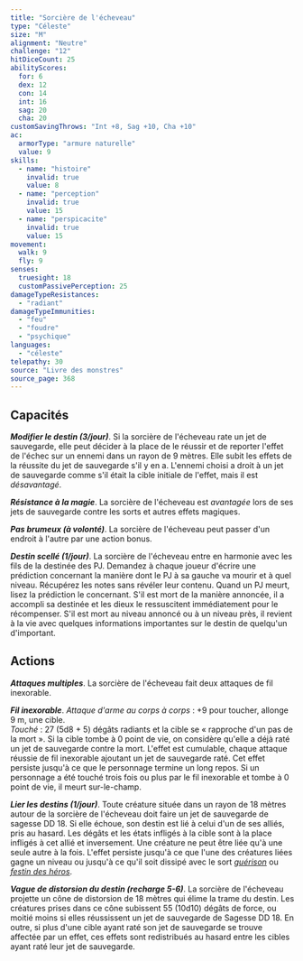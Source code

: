 ```yaml
---
title: "Sorcière de l'écheveau"
type: "Céleste"
size: "M"
alignment: "Neutre"
challenge: "12"
hitDiceCount: 25
abilityScores:
  for: 6
  dex: 12
  con: 14
  int: 16
  sag: 20
  cha: 20
customSavingThrows: "Int +8, Sag +10, Cha +10"
ac:
  armorType: "armure naturelle"
  value: 9
skills:
  - name: "histoire"
    invalid: true
    value: 8
  - name: "perception"
    invalid: true
    value: 15
  - name: "perspicacite"
    invalid: true
    value: 15
movement:
  walk: 9
  fly: 9
senses:
  truesight: 18
  customPassivePerception: 25
damageTypeResistances:
  - "radiant"
damageTypeImmunities:
  - "feu"
  - "foudre"
  - "psychique"
languages:
  - "céleste"
telepathy: 30
source: "Livre des monstres"
source_page: 368
---
```

## Capacités
_**Modifier le destin (3/jour)**_. Si la sorcière de l'écheveau rate un jet de sauvegarde, elle peut décider à la place de le réussir et de reporter l'effet de l'échec sur un ennemi dans un rayon de 9 mètres. Elle subit les effets de la réussite du jet de sauvegarde s'il y en a. L'ennemi choisi a droit à un jet de sauvegarde comme s'il était la cible initiale de l'effet, mais il est _désavantagé_.

_**Résistance à la magie**_. La sorcière de l'écheveau est _avantagée_ lors de ses jets de sauvegarde contre les sorts et autres effets magiques.

_**Pas brumeux (à volonté)**_. La sorcière de l'écheveau peut passer d'un endroit à l'autre par une action bonus.

_**Destin scellé (1/jour)**_. La sorcière de l'écheveau entre en harmonie avec les fils de la destinée des PJ. Demandez à chaque joueur d'écrire une prédiction concernant la manière dont le PJ à sa gauche va mourir et à quel niveau. Récupérez les notes sans révéler leur contenu. Quand un PJ meurt, lisez la prédiction le concernant. S'il est mort de la manière annoncée, il a accompli sa destinée et les dieux le ressuscitent immédiatement pour le récompenser. S'il est mort au niveau annoncé ou à un niveau près, il revient à la vie avec quelques informations importantes sur le destin de quelqu'un d'important.

## Actions
_**Attaques multiples**_. La sorcière de l'écheveau fait deux attaques de fil inexorable.

_**Fil inexorable**_. _Attaque d'arme au corps à corps_ : +9 pour toucher, allonge 9 m, une cible.  
_Touché_ : 27 (5d8 + 5) dégâts radiants et la cible se « rapproche d'un pas de la mort ». Si la cible tombe à 0 point de vie, on considère qu'elle a déjà raté un jet de sauvegarde contre la mort. L'effet est cumulable, chaque attaque réussie de fil inexorable ajoutant un jet de sauvegarde raté. Cet effet persiste jusqu'à ce que le personnage termine un long repos. Si un personnage a été touché trois fois ou plus par le fil inexorable et tombe à 0 point de vie, il meurt sur-le-champ.

_**Lier les destins (1/jour)**_. Toute créature située dans un rayon de 18 mètres autour de la sorcière de l'écheveau doit faire un jet de sauvegarde de sagesse DD 18. Si elle échoue, son destin est lié à celui d'un de ses alliés, pris au hasard. Les dégâts et les états infligés à la cible sont à la place infligés à cet allié et inversement. Une créature ne peut être liée qu'à une seule autre à la fois. L'effet persiste jusqu'à ce que l'une des créatures liées gagne un niveau ou jusqu'à ce qu'il soit dissipé avec le sort [_guérison_](/grimoire/guerison/) ou [_festin des héros_](/grimoire/festin-des-heros/).

_**Vague de distorsion du destin (recharge 5-6)**_. La sorcière de l'écheveau projette un cône de distorsion de 18 mètres qui élime la trame du destin. Les créatures prises dans ce cône subissent 55 (10d10) dégâts de force, ou moitié moins si elles réussissent un jet de sauvegarde de Sagesse DD 18. En outre, si plus d'une cible ayant raté son jet de sauvegarde se trouve affectée par un effet, ces effets sont redistribués au hasard entre les cibles ayant raté leur jet de sauvegarde.

